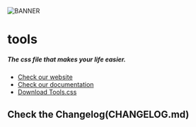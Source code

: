 ![BANNER](https://i.ibb.co/fSRkFYY/banner.png)

# tools
##### The css file that makes your life easier.
+ [Check our website](https://tools-css.com)
+ [Check our documentation](https://tools-css.com/doc.html)
+ [Download Tools.css](https://tools-css.com/download.html)

## Check the Changelog(CHANGELOG.md)
